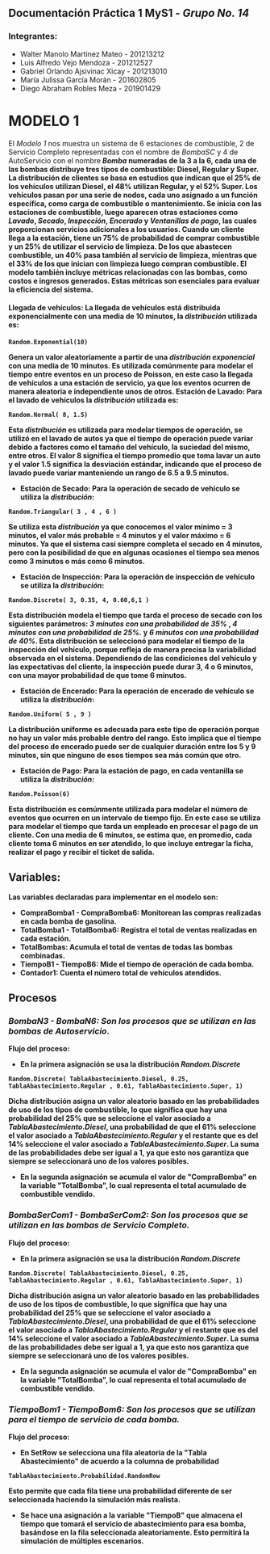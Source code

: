 ## Documentación Práctica 1 MyS1 - *Grupo No. 14*
### Integrantes:
* Walter Manolo Martinez Mateo    - 201213212
* Luis Alfredo Vejo Mendoza       - 201212527
* Gabriel Orlando Ajsivinac Xicay - 201213010
* María Julissa García Morán      - 201602805
* Diego Abraham Robles Meza       - 201901429

# **MODELO 1**
El *Modelo 1* nos muestra un sistema de 6 estaciones de combustible, 2 de Servicio Completo representadas con el nombre de *BombaSC* y 4 de AutoServicio con el nombre<b>
*Bomba* numeradas de la 3 a la 6, cada una de las bombas distribuye tres tipos de combustible: Diesel, Regular y Super. La distribución de clientes se basa en estudios que indican que el 25% de los vehículos utilizan Diesel, el 48% utilizan Regular, y el 52% Super. Los vehículos pasan por una serie de nodos, cada uno asignado a un función específica, como carga de combustible o mantenimiento. Se inicia con las estaciones de combustible, luego aparecen otras estaciones como *Lavado*, *Secado*, *Inspección*, *Encerado* y *Ventanillas de pago*, las cuales proporcionan servicios adicionales a los usuarios. Cuando un cliente llega a la estación, tiene un 75% de probabilidad de comprar combustible y un 25% de utilizar el servicio de limpieza. De los que abastecen combustible, un 40% pasa también al servicio de limpieza, mientras que el 33% de los que inician con limpieza luego compran combustible.<b>
El modelo también incluye métricas relacionadas con las bombas, como costos e ingresos generados. Estas métricas son esenciales para evaluar la eficiencia del sistema.
#### **Llegada de vehículos:** La llegada de vehículos está distribuida exponencialmente con una media de 10 minutos, la *distribución* utilizada es:
```
Random.Exponential(10)
```
Genera un valor aleatoriamente a partir de una *distribución exponencial* con una media de 10 minutos. Es utilizada comúnmente para modelar el tiempo entre eventos en un proceso de Poisson, en este caso la llegada de vehículos a una estación de servicio, ya que los eventos ocurren de manera aleatoria e independiente unos de otros.
**Estación de Lavado:** Para el lavado de vehículos la *distribución* utilizada es:
```
Random.Normal( 8, 1.5)
```
Esta *distribución* es utilizada para modelar tiempos de operación, se utilizó en el lavado de autos ya que el tiempo de operación puede variar debido a factores como el tamaño del vehículo, la suciedad del mismo, entre otros. El valor 8 significa el tiempo promedio que toma lavar un auto y el valor 1.5 significa la desviación estándar, indicando que el proceso de lavado puede variar manteniendo un rango de 6.5 a 9.5 minutos.
* **Estación de Secado:** Para la operación de secado de vehículo se utiliza la *distribución*:
```
Random.Triangular( 3 , 4 , 6 )
```
Se utiliza esta *distribución* ya que conocemos el valor mínimo = 3 minutos, el valor más probable = 4 minutos y el valor máximo = 6 minutos. Ya que el sistema casi siempre completa el secado en 4 minutos, pero con la posibilidad de que en algunas ocasiones el tiempo sea menos como 3 minutos o más como 6 minutos.
* **Estación de Inspección:** Para la operación de inspección de vehículo se utiliza la *distribución*:
```
Random.Discrete( 3, 0.35, 4, 0.60,6,1 )
```
Esta distribución modela el tiempo que tarda el proceso de secado con los siguientes parámetros: *3 minutos con una probabilidad de 35%* , *4 minutos con una probabilidad de 25%.* y *6 minutos con una probabilidad de 40%*. Esta distribución se seleccionó para modelar el tiempo de la inspección del vehículo, porque refleja de manera precisa la variabilidad observada en el sistema. Dependiendo de las condiciones del vehículo y las expectativas del cliente, la inspección puede durar 3, 4 o 6 minutos, con una mayor probabilidad de que tome 6 minutos.
* **Estación de Encerado:** Para la operación de encerado de vehículo se utiliza la *distribución*:
```
Random.Uniform( 5 , 9 )
```
La distribución uniforme es adecuada para este tipo de operación porque no hay un valor más probable dentro del rango. Esto implica que el tiempo del proceso de encerado puede ser de cualquier duración entre los 5 y 9 minutos, sin que ninguno de esos tiempos sea más común que otro.
* **Estación de Pago:** Para la estación de pago, en cada ventanilla se utiliza la *distribución*:
```
Random.Poisson(6)
```
Esta distribución es comúnmente utilizada para modelar el número de eventos que ocurren en un intervalo de tiempo fijo. En este caso se utiliza para modelar el tiempo que tarda un empleado en procesar el pago de un cliente. Con una media de 6 minutos, se estima que, en promedio, cada cliente toma 6 minutos en ser atendido, lo que incluye entregar la ficha, realizar el pago y recibir el ticket de salida.

## Variables:
Las variables declaradas para implementar en el modelo son:
- **CompraBomba1 - CompraBomba6**: Monitorean las compras realizadas en cada bomba de gasolina.
- **TotalBomba1 - TotalBomba6**: Registra el total de ventas realizadas en cada estación.
- **TotalBombas**: Acumula el total de ventas de todas las bombas combinadas.
- **TiempoB1 - TiempoB6**: Mide el tiempo de operación de cada bomba.
- **Contador1**: Cuenta el número total de vehículos atendidos.

## Procesos
### *BombaN3 - BombaN6: Son los procesos que se utilizan en las bombas de Autoservicio.*
**Flujo del proceso**:
* En la primera asignación se usa la distribución *Random.Discrete*
```
Random.Discrete( TablaAbastecimiento.Diesel, 0.25, TablaAbastecimiento.Regular , 0.61, TablaAbastecimiento.Super, 1)
```
Dicha distribución asigna un valor aleatorio basado en las probabilidades de uso de los tipos de combustible, lo que significa que hay una probabilidad del 25% que se seleccione el valor asociado a *TablaAbastecimiento.Diesel*, una probabilidad de que el 61% seleccione el valor asociado a *TablaAbastecimiento.Regular* y el restante que es del 14% seleccione el valor asociado a *TablaAbastecimiento.Super*. La suma de las probabilidades debe ser igual a 1, ya que esto nos garantiza que siempre se seleccionará uno de los valores posibles.
* En la segunda asignación se acumula el valor de "CompraBomba" en la variable "TotalBomba", lo cual representa el total acumulado de combustible
  vendido.

### *BombaSerCom1 - BombaSerCom2: Son los procesos que se utilizan en las bombas de Servicio Completo.*
**Flujo del proceso**:
* En la primera asignación se usa la distribución *Random.Discrete*
```
Random.Discrete( TablaAbastecimiento.Diesel, 0.25, TablaAbastecimiento.Regular , 0.61, TablaAbastecimiento.Super, 1)
```
Dicha distribución asigna un valor aleatorio basado en las probabilidades de uso de los tipos de combustible, lo que significa que hay una probabilidad del 25% que se seleccione el valor asociado a *TablaAbastecimiento.Diesel*, una probabilidad de que el 61% seleccione el valor asociado a *TablaAbastecimiento.Regular* y el restante que es del 14% seleccione el valor asociado a *TablaAbastecimiento.Super*. La suma de las probabilidades debe ser igual a 1, ya que esto nos garantiza que siempre se seleccionará uno de los valores posibles.
* En la segunda asignación se acumula el valor de "CompraBomba" en la variable "TotalBomba", lo cual representa el total acumulado de combustible
  vendido.

### *TiempoBom1 - TiempoBom6: Son los procesos que se utilizan para el tiempo de servicio de cada bomba.*
**Flujo del proceso**:
* En SetRow se selecciona una fila aleatoria de la "Tabla Abastecimiento" de acuerdo a la columna de probabilidad
```
TablaAbastecimiento.Probabilidad.RandomRow
```
Esto permite que cada fila tiene una probabilidad diferente de ser seleccionada haciendo la simulación más realista.
* Se hace una asignación a la variable "TiempoB" que almacena el tiempo que tomará el servicio de abastecimiento para esa bomba,<b>
  basándose en la fila seleccionada aleatoriamente. Esto permitirá la simulación de múltiples escenarios.
